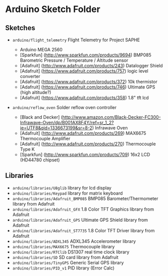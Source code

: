 Arduino Sketch Folder
=====================

Sketches
--------
* `arduino/flight_telemetry` Flight Telemetry for Project SAPHE
  * Arduino MEGA 2560
  * [Sparkfun] (http://www.sparkfun.com/products/9694) BMP085 Barometric Pressure / Temperature / Altitude sensor
  * [Adafruit] (http://www.adafruit.com/products/243) Datalogger Shield
  * [Adafruit] (https://www.adafruit.com/products/757) logic level converter
  * [Adafruit] (https://www.adafruit.com/products/372) 10k thermistor
  * [Adafruit] (https://www.adafruit.com/products/746) Ultimate GPS (high altitude?)
  * [Adafruit] (https://www.adafruit.com/products/358) 1.8" tft lcd

* `arduino/reflow_oven` Solder reflow oven controller
	* [Black and Decker] (http://www.amazon.com/Black-Decker-FC300-Infrawave-Oven/dp/B001AX8F4Y/ref=sr_1_2?ie=UTF8&qid=1336673199&sr=8-2) Infrawave Oven
	* [Adafruit] (http://www.adafruit.com/products/269) MAX6675 Thermocouple Amplifier
	* [Adafruit] (http://www.adafruit.com/products/270) Thermocouple Type K
	* [Sparkfun] (http://www.sparkfun.com/products/709) 16x2 LCD (HD44780 chipset)


Libraries
---------
* `arduino/libraries/U8glib` library for lcd display
* `arduino/libraries/Keypad` library for matrix keyboard
* `arduino/libraries/Adafruit_BMP085` BMP085 Barometer/Thermometer library from Adafruit
* `arduino/libraries/Adafruit_GFX` 1.8 Color TFT Graphics library from Adafruit
* `arduino/libraries/Adafruit_GPS` Ultimate GPS Shield library from Adafruit
* `arduino/libraries/Adafruit_ST7735` 1.8 Color TFT Driver library from Adafruit
* `arduino/libraries/ADXL345` ADXL345 Accelerometer library
* `arduino/libraries/MAX6675` Thermocouple library
* `arduino/libraries/RTClib` DS1307 real time clock library
* `arduino/libraries/SD` SD card library from Adafruit
* `arduino/libraries/TinyGPS` Generic Serial GPS library
* `arduino/libraries/PID_v1` PID library (Error Calc)
